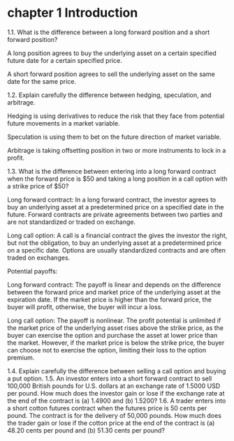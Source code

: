 # chapter 1 Introduction

1.1. What is the difference between a long forward position and a short forward position? 

A long position agrees to buy the underlying asset on a certain specified future date for a certain specified price.

A short forward position agrees to sell the underlying asset on the same date for the same price.

1.2. Explain carefully the difference between hedging, speculation, and arbitrage. 

Hedging is using derivatives to reduce the risk that they face from potential future movements in a market variable. 

Speculation is using them to bet on the future direction of market variable.

Arbitrage is taking offsetting position in two or more instruments to lock in a profit.



1.3. What is the difference between entering into a long forward contract when the forward price is \$50 and taking a long position in a call option with a strike price of \$50? 

Long forward contract: In a long forward contract, the investor agrees to buy an underlying asset at a predetermined price on a specified date in the future. Forward contracts are private agreements between two parties and are not standardized or traded on exchange.

Long call option: A call is a financial contract the gives the investor the right, but not the obligation, to buy an underlying asset at a predetermined price on a specific date. Options are usually standardized contracts and are often traded on exchanges.



Potential payoffs:

Long forward contract: The payoff is linear and depends on the difference between the forward price and market price of the underlying asset at the expiration date. If the market price is higher than the forward price, the buyer will profit, otherwise, the buyer will incur a loss.

Long call option: The payoff is nonlinear. The profit potential is unlimited if the market price of the underlying asset rises above the strike price, as the buyer can exercise the option and purchase the asset at lower price than the market. However, if the market price is below the strike price, the buyer can choose not to exercise the option, limiting their loss to the option premium.







1.4. Explain carefully the difference between selling a call option and buying a put option. 1.5. An investor enters into a short forward contract to sell 100,000 British pounds for U.S. dollars at an exchange rate of 1.5000 USD per pound. How much does the investor gain or lose if the exchange rate at the end of the contract is (a) 1.4900 and (b) 1.5200? 1.6. A trader enters into a short cotton futures contract when the futures price is 50 cents per pound. The contract is for the delivery of 50,000 pounds. How much does the trader gain or lose if the cotton price at the end of the contract is (a) 48.20 cents per pound and (b) 51.30 cents per pound?
